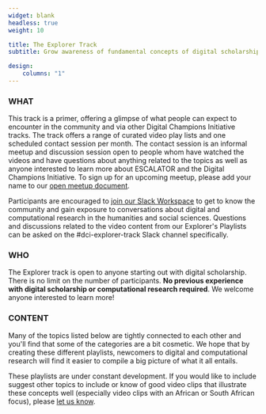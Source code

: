 ```yaml
---
widget: blank
headless: true
weight: 10

title: The Explorer Track
subtitle: Grow awareness of fundamental concepts of digital scholarship

design:
    columns: "1"
---
```

### WHAT

This track is a primer, offering a glimpse of what people can expect to encounter in the community and via other Digital Champions Initiative tracks. The track offers a range of curated video play lists and one scheduled contact session per month. The contact session is an informal meetup and discussion session open to people whom have watched the videos and have questions about anything related to the topics as well as anyone interested to learn more about ESCALATOR and the Digital Champions Initiative. To sign up for an upcoming meetup, please add your name to our [open meetup document](https://docs.google.com/document/d/1tdE9s8_fmwBTgCBRsGk1CiRR0YBymhX_adX9inPDu9I/edit?usp=sharing).

Participants are encouraged to [join our Slack Workspace](https://escalator.sadilar.org/post/connect-with-the-community/) to get to know the community and gain exposure to conversations about digital and computational research in the humanities and social sciences. Questions and discussions related to the video content from our Explorer's Playlists can be asked on the #dci-explorer-track Slack channel specifically.

### WHO

The Explorer track is open to anyone starting out with digital scholarship. There is no limit on the number of participants. 
__No previous experience with digital scholarship or computational research required__. We welcome anyone interested to learn more!

### CONTENT

Many of the topics listed below are tightly connected to each other and you'll find that some of the categories are a bit cosmetic. We hope that by creating these different playlists, newcomers to digital and computational research will find it easier to compile a big picture of what it all entails.

These playlists are under constant development. If you would like to include suggest other topics to include or know of good video clips that illustrate these concepts well (especially video clips with an African or South African focus), please [let us know](../../contact).





